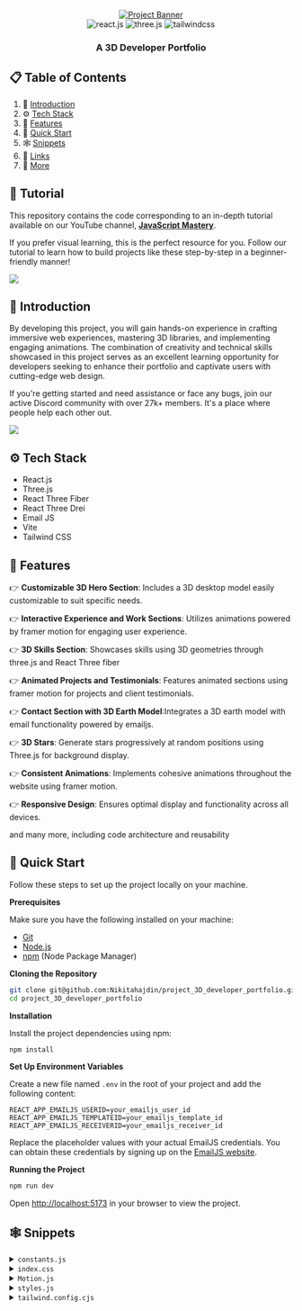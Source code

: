 <div align="center">
  <br />
    <a href="https://youtu.be/0fYi8SGA20k?feature=shared" target="_blank">
      <img src="https://github.com/Nikitahajdin/project_3D_developer_portfolio/assets/151519281/4722160a-8e61-403f-a905-728feae1f7e6" alt="Project Banner">
    </a>
  <br />

  <div>
    <img src="https://img.shields.io/badge/-React_JS-black?style=for-the-badge&logoColor=white&logo=react&color=61DAFB" alt="react.js" />
    <img src="https://img.shields.io/badge/-Three_JS-black?style=for-the-badge&logoColor=white&logo=threedotjs&color=000000" alt="three.js" />
    <img src="https://img.shields.io/badge/-Tailwind_CSS-black?style=for-the-badge&logoColor=white&logo=tailwindcss&color=06B6D4" alt="tailwindcss" />
  </div>

  <h3 align="center">A 3D Developer Portfolio</h3>

</div>

## 📋 <a name="table">Table of Contents</a>

1. 🤖 [Introduction](#introduction)
2. ⚙️ [Tech Stack](#tech-stack)
3. 🔋 [Features](#features)
4. 🤸 [Quick Start](#quick-start)
5. 🕸️ [Snippets](#snippets)
6. 🔗 [Links](#links)
7. 🚀 [More](#more)

## 🚨 Tutorial

This repository contains the code corresponding to an in-depth tutorial available on our YouTube channel, <a href="https://www.youtube.com/@javascriptmastery/videos" target="_blank"><b>JavaScript Mastery</b></a>.

If you prefer visual learning, this is the perfect resource for you. Follow our tutorial to learn how to build projects like these step-by-step in a beginner-friendly manner!

<a href="https://youtu.be/0fYi8SGA20k?feature=shared" target="_blank"><img src="https://github.com/sujatagunale/EasyRead/assets/151519281/1736fca5-a031-4854-8c09-bc110e3bc16d" /></a>

## <a name="introduction">🤖 Introduction</a>

By developing this project, you will gain hands-on experience in crafting immersive web experiences, mastering 3D libraries, and implementing engaging animations. The combination of creativity and technical skills showcased in this project serves as an excellent learning opportunity for developers seeking to enhance their portfolio and captivate users with cutting-edge web design.

If you're getting started and need assistance or face any bugs, join our active Discord community with over 27k+ members. It's a place where people help each other out.

<a href="https://discord.com/invite/n6EdbFJ" target="_blank"><img src="https://github.com/sujatagunale/EasyRead/assets/151519281/618f4872-1e10-42da-8213-1d69e486d02e" /></a>

## <a name="tech-stack">⚙️ Tech Stack</a>

-   React.js
-   Three.js
-   React Three Fiber
-   React Three Drei
-   Email JS
-   Vite
-   Tailwind CSS

## <a name="features">🔋 Features</a>

👉 **Customizable 3D Hero Section**: Includes a 3D desktop model easily customizable to suit specific needs.

👉 **Interactive Experience and Work Sections**: Utilizes animations powered by framer motion for engaging user experience.

👉 **3D Skills Section**: Showcases skills using 3D geometries through three.js and React Three fiber

👉 **Animated Projects and Testimonials**: Features animated sections using framer motion for projects and client testimonials.

👉 **Contact Section with 3D Earth Model**:Integrates a 3D earth model with email functionality powered by emailjs.

👉 **3D Stars**: Generate stars progressively at random positions using Three.js for background display.

👉 **Consistent Animations**: Implements cohesive animations throughout the website using framer motion.

👉 **Responsive Design**: Ensures optimal display and functionality across all devices.

and many more, including code architecture and reusability

## <a name="quick-start">🤸 Quick Start</a>

Follow these steps to set up the project locally on your machine.

**Prerequisites**

Make sure you have the following installed on your machine:

-   [Git](https://git-scm.com/)
-   [Node.js](https://nodejs.org/en)
-   [npm](https://www.npmjs.com/) (Node Package Manager)

**Cloning the Repository**

```bash
git clone git@github.com:Nikitahajdin/project_3D_developer_portfolio.git
cd project_3D_developer_portfolio
```

**Installation**

Install the project dependencies using npm:

```bash
npm install
```

**Set Up Environment Variables**

Create a new file named `.env` in the root of your project and add the following content:

```env
REACT_APP_EMAILJS_USERID=your_emailjs_user_id
REACT_APP_EMAILJS_TEMPLATEID=your_emailjs_template_id
REACT_APP_EMAILJS_RECEIVERID=your_emailjs_receiver_id
```

Replace the placeholder values with your actual EmailJS credentials. You can obtain these credentials by signing up on the [EmailJS website](https://www.emailjs.com/).

**Running the Project**

```bash
npm run dev
```

Open [http://localhost:5173](http://localhost:5173) in your browser to view the project.

## <a name="snippets">🕸️ Snippets</a>

<details>
<summary><code>constants.js</code></summary>

```javascript
import {
	mobile,
	backend,
	creator,
	web,
	javascript,
	typescript,
	html,
	css,
	reactjs,
	redux,
	tailwind,
	nodejs,
	mongodb,
	git,
	figma,
	docker,
	meta,
	starbucks,
	tesla,
	shopify,
	carrent,
	jobit,
	tripguide,
	threejs,
} from '../assets'

export const navLinks = [
	{
		id: 'about',
		title: 'About',
	},
	{
		id: 'work',
		title: 'Work',
	},
	{
		id: 'contact',
		title: 'Contact',
	},
]

const services = [
	{
		title: 'Web Developer',
		icon: web,
	},
	{
		title: 'React Native Developer',
		icon: mobile,
	},
	{
		title: 'Backend Developer',
		icon: backend,
	},
	{
		title: 'Content Creator',
		icon: creator,
	},
]

const technologies = [
	{
		name: 'HTML 5',
		icon: html,
	},
	{
		name: 'CSS 3',
		icon: css,
	},
	{
		name: 'JavaScript',
		icon: javascript,
	},
	{
		name: 'TypeScript',
		icon: typescript,
	},
	{
		name: 'React JS',
		icon: reactjs,
	},
	{
		name: 'Redux Toolkit',
		icon: redux,
	},
	{
		name: 'Tailwind CSS',
		icon: tailwind,
	},
	{
		name: 'Node JS',
		icon: nodejs,
	},
	{
		name: 'MongoDB',
		icon: mongodb,
	},
	{
		name: 'Three JS',
		icon: threejs,
	},
	{
		name: 'git',
		icon: git,
	},
	{
		name: 'figma',
		icon: figma,
	},
	{
		name: 'docker',
		icon: docker,
	},
]

const experiences = [
	{
		title: 'React.js Developer',
		company_name: 'Starbucks',
		icon: starbucks,
		iconBg: '#383E56',
		date: 'March 2020 - April 2021',
		points: [
			'Developing and maintaining web applications using React.js and other related technologies.',
			'Collaborating with cross-functional teams including designers, product managers, and other developers to create high-quality products.',
			'Implementing responsive design and ensuring cross-browser compatibility.',
			'Participating in code reviews and providing constructive feedback to other developers.',
		],
	},
	{
		title: 'React Native Developer',
		company_name: 'Tesla',
		icon: tesla,
		iconBg: '#E6DEDD',
		date: 'Jan 2021 - Feb 2022',
		points: [
			'Developing and maintaining web applications using React.js and other related technologies.',
			'Collaborating with cross-functional teams including designers, product managers, and other developers to create high-quality products.',
			'Implementing responsive design and ensuring cross-browser compatibility.',
			'Participating in code reviews and providing constructive feedback to other developers.',
		],
	},
	{
		title: 'Web Developer',
		company_name: 'Shopify',
		icon: shopify,
		iconBg: '#383E56',
		date: 'Jan 2022 - Jan 2023',
		points: [
			'Developing and maintaining web applications using React.js and other related technologies.',
			'Collaborating with cross-functional teams including designers, product managers, and other developers to create high-quality products.',
			'Implementing responsive design and ensuring cross-browser compatibility.',
			'Participating in code reviews and providing constructive feedback to other developers.',
		],
	},
	{
		title: 'Full stack Developer',
		company_name: 'Meta',
		icon: meta,
		iconBg: '#E6DEDD',
		date: 'Jan 2023 - Present',
		points: [
			'Developing and maintaining web applications using React.js and other related technologies.',
			'Collaborating with cross-functional teams including designers, product managers, and other developers to create high-quality products.',
			'Implementing responsive design and ensuring cross-browser compatibility.',
			'Participating in code reviews and providing constructive feedback to other developers.',
		],
	},
]

const testimonials = [
	{
		testimonial:
			'I thought it was impossible to make a website as beautiful as our product, but Rick proved me wrong.',
		name: 'Sara Lee',
		designation: 'CFO',
		company: 'Acme Co',
		image: 'https://randomuser.me/api/portraits/women/4.jpg',
	},
	{
		testimonial:
			"I've never met a web developer who truly cares about their clients' success like Rick does.",
		name: 'Chris Brown',
		designation: 'COO',
		company: 'DEF Corp',
		image: 'https://randomuser.me/api/portraits/men/5.jpg',
	},
	{
		testimonial:
			"After Rick optimized our website, our traffic increased by 50%. We can't thank them enough!",
		name: 'Lisa Wang',
		designation: 'CTO',
		company: '456 Enterprises',
		image: 'https://randomuser.me/api/portraits/women/6.jpg',
	},
]

const projects = [
	{
		name: 'Car Rent',
		description:
			'Web-based platform that allows users to search, book, and manage car rentals from various providers, providing a convenient and efficient solution for transportation needs.',
		tags: [
			{
				name: 'react',
				color: 'blue-text-gradient',
			},
			{
				name: 'mongodb',
				color: 'green-text-gradient',
			},
			{
				name: 'tailwind',
				color: 'pink-text-gradient',
			},
		],
		image: carrent,
		source_code_link: 'https://github.com/',
	},
	{
		name: 'Job IT',
		description:
			'Web application that enables users to search for job openings, view estimated salary ranges for positions, and locate available jobs based on their current location.',
		tags: [
			{
				name: 'react',
				color: 'blue-text-gradient',
			},
			{
				name: 'restapi',
				color: 'green-text-gradient',
			},
			{
				name: 'scss',
				color: 'pink-text-gradient',
			},
		],
		image: jobit,
		source_code_link: 'https://github.com/',
	},
	{
		name: 'Trip Guide',
		description:
			'A comprehensive travel booking platform that allows users to book flights, hotels, and rental cars, and offers curated recommendations for popular destinations.',
		tags: [
			{
				name: 'nextjs',
				color: 'blue-text-gradient',
			},
			{
				name: 'supabase',
				color: 'green-text-gradient',
			},
			{
				name: 'css',
				color: 'pink-text-gradient',
			},
		],
		image: tripguide,
		source_code_link: 'https://github.com/',
	},
]

export { services, technologies, experiences, testimonials, projects }
```

</details>

<details>
<summary><code>index.css</code></summary>

```css
@import url('https://fonts.googleapis.com/css2?family=Poppins:wght@100;200;300;400;500;600;700;800;900&display=swap');

@tailwind base;
@tailwind components;
@tailwind utilities;

* {
	margin: 0;
	padding: 0;
	box-sizing: border-box;
	font-family: 'Poppins', sans-serif;
	scroll-behavior: smooth;
	color-scheme: dark;
}

.hash-span {
	margin-top: -100px;
	padding-bottom: 100px;
	display: block;
}

.black-gradient {
	background: #000000; /* fallback for old browsers */
	background: -webkit-linear-gradient(
		to right,
		#434343,
		#000000
	); /* Chrome 10-25, Safari 5.1-6 */
	background: linear-gradient(
		to right,
		#434343,
		#000000
	); /* W3C, IE 10+/ Edge, Firefox 16+, Chrome 26+, Opera 12+, Safari 7+ */
}

.violet-gradient {
	background: #804dee;
	background: linear-gradient(-90deg, #804dee 0%, rgba(60, 51, 80, 0) 100%);
	background: -webkit-linear-gradient(
		-90deg,
		#804dee 0%,
		rgba(60, 51, 80, 0) 100%
	);
}

.green-pink-gradient {
	background: '#00cea8';
	background: linear-gradient(90.13deg, #00cea8 1.9%, #bf61ff 97.5%);
	background: -webkit-linear-gradient(-90.13deg, #00cea8 1.9%, #bf61ff 97.5%);
}

.orange-text-gradient {
	background: #f12711; /* fallback for old browsers */
	background: -webkit-linear-gradient(
		to top,
		#f12711,
		#f5af19
	); /* Chrome 10-25, Safari 5.1-6 */
	background: linear-gradient(
		to top,
		#f12711,
		#f5af19
	); /* W3C, IE 10+/ Edge, Firefox 16+, Chrome 26+, Opera 12+, Safari 7+ */
	-webkit-background-clip: text;
	-webkit-text-fill-color: transparent;
}

.green-text-gradient {
	background: #11998e; /* fallback for old browsers */
	background: -webkit-linear-gradient(
		to top,
		#11998e,
		#38ef7d
	); /* Chrome 10-25, Safari 5.1-6 */
	background: linear-gradient(
		to top,
		#11998e,
		#38ef7d
	); /* W3C, IE 10+/ Edge, Firefox 16+, Chrome 26+, Opera 12+, Safari 7+ */
	-webkit-background-clip: text;
	-webkit-text-fill-color: transparent;
}

.blue-text-gradient {
	/* background: -webkit-linear-gradient(#eee, #333); */
	background: #56ccf2; /* fallback for old browsers */
	background: -webkit-linear-gradient(
		to top,
		#2f80ed,
		#56ccf2
	); /* Chrome 10-25, Safari 5.1-6 */
	background: linear-gradient(
		to top,
		#2f80ed,
		#56ccf2
	); /* W3C, IE 10+/ Edge, Firefox 16+, Chrome 26+, Opera 12+, Safari 7+ */
	-webkit-background-clip: text;
	-webkit-text-fill-color: transparent;
}

.pink-text-gradient {
	background: #ec008c; /* fallback for old browsers */
	background: -webkit-linear-gradient(
		to top,
		#ec008c,
		#fc6767
	); /* Chrome 10-25, Safari 5.1-6 */
	background: linear-gradient(
		to top,
		#ec008c,
		#fc6767
	); /* W3C, IE 10+/ Edge, Firefox 16+, Chrome 26+, Opera 12+, Safari 7+ */
	-webkit-background-clip: text;
	-webkit-text-fill-color: transparent;
}

/* canvas- styles */
.canvas-loader {
	font-size: 10px;
	width: 1em;
	height: 1em;
	border-radius: 50%;
	position: relative;
	text-indent: -9999em;
	animation: mulShdSpin 1.1s infinite ease;
	transform: translateZ(0);
}

@keyframes mulShdSpin {
	0%,
	100% {
		box-shadow: 0em -2.6em 0em 0em #ffffff, 1.8em -1.8em 0 0em rgba(255, 255, 255, 0.2),
			2.5em 0em 0 0em rgba(255, 255, 255, 0.2), 1.75em 1.75em 0 0em rgba(255, 255, 255, 0.2),
			0em 2.5em 0 0em rgba(255, 255, 255, 0.2), -1.8em 1.8em 0 0em rgba(255, 255, 255, 0.2),
			-2.6em 0em 0 0em rgba(255, 255, 255, 0.5), -1.8em -1.8em 0 0em rgba(255, 255, 255, 0.7);
	}
	12.5% {
		box-shadow: 0em -2.6em 0em 0em rgba(255, 255, 255, 0.7), 1.8em -1.8em 0
				0em #ffffff, 2.5em 0em 0 0em rgba(255, 255, 255, 0.2), 1.75em
				1.75em 0 0em rgba(255, 255, 255, 0.2),
			0em 2.5em 0 0em rgba(255, 255, 255, 0.2), -1.8em 1.8em 0 0em rgba(255, 255, 255, 0.2),
			-2.6em 0em 0 0em rgba(255, 255, 255, 0.2), -1.8em -1.8em 0 0em rgba(255, 255, 255, 0.5);
	}
	25% {
		box-shadow: 0em -2.6em 0em 0em rgba(255, 255, 255, 0.5), 1.8em -1.8em 0
				0em rgba(255, 255, 255, 0.7), 2.5em 0em 0 0em #ffffff, 1.75em
				1.75em 0 0em rgba(255, 255, 255, 0.2),
			0em 2.5em 0 0em rgba(255, 255, 255, 0.2), -1.8em 1.8em 0 0em rgba(255, 255, 255, 0.2),
			-2.6em 0em 0 0em rgba(255, 255, 255, 0.2), -1.8em -1.8em 0 0em rgba(255, 255, 255, 0.2);
	}
	37.5% {
		box-shadow: 0em -2.6em 0em 0em rgba(255, 255, 255, 0.2), 1.8em -1.8em 0
				0em rgba(255, 255, 255, 0.5),
			2.5em 0em 0 0em rgba(255, 255, 255, 0.7), 1.75em 1.75em 0 0em
				#ffffff, 0em 2.5em 0 0em rgba(255, 255, 255, 0.2), -1.8em 1.8em
				0 0em rgba(255, 255, 255, 0.2),
			-2.6em 0em 0 0em rgba(255, 255, 255, 0.2), -1.8em -1.8em 0 0em rgba(255, 255, 255, 0.2);
	}
	50% {
		box-shadow: 0em -2.6em 0em 0em rgba(255, 255, 255, 0.2), 1.8em -1.8em 0
				0em rgba(255, 255, 255, 0.2),
			2.5em 0em 0 0em rgba(255, 255, 255, 0.5), 1.75em 1.75em 0 0em rgba(255, 255, 255, 0.7),
			0em 2.5em 0 0em #ffffff, -1.8em 1.8em 0 0em rgba(255, 255, 255, 0.2),
			-2.6em 0em 0 0em rgba(255, 255, 255, 0.2), -1.8em -1.8em 0 0em rgba(255, 255, 255, 0.2);
	}
	62.5% {
		box-shadow: 0em -2.6em 0em 0em rgba(255, 255, 255, 0.2), 1.8em -1.8em 0
				0em rgba(255, 255, 255, 0.2),
			2.5em 0em 0 0em rgba(255, 255, 255, 0.2), 1.75em 1.75em 0 0em rgba(255, 255, 255, 0.5),
			0em 2.5em 0 0em rgba(255, 255, 255, 0.7), -1.8em 1.8em 0 0em #ffffff,
			-2.6em 0em 0 0em rgba(255, 255, 255, 0.2), -1.8em -1.8em 0 0em rgba(255, 255, 255, 0.2);
	}
	75% {
		box-shadow: 0em -2.6em 0em 0em rgba(255, 255, 255, 0.2), 1.8em -1.8em 0
				0em rgba(255, 255, 255, 0.2),
			2.5em 0em 0 0em rgba(255, 255, 255, 0.2), 1.75em 1.75em 0 0em rgba(255, 255, 255, 0.2),
			0em 2.5em 0 0em rgba(255, 255, 255, 0.5), -1.8em 1.8em 0 0em rgba(255, 255, 255, 0.7),
			-2.6em 0em 0 0em #ffffff, -1.8em -1.8em 0 0em rgba(255, 255, 255, 0.2);
	}
	87.5% {
		box-shadow: 0em -2.6em 0em 0em rgba(255, 255, 255, 0.2), 1.8em -1.8em 0
				0em rgba(255, 255, 255, 0.2),
			2.5em 0em 0 0em rgba(255, 255, 255, 0.2), 1.75em 1.75em 0 0em rgba(255, 255, 255, 0.2),
			0em 2.5em 0 0em rgba(255, 255, 255, 0.2), -1.8em 1.8em 0 0em rgba(255, 255, 255, 0.5),
			-2.6em 0em 0 0em rgba(255, 255, 255, 0.7), -1.8em -1.8em 0 0em
				#ffffff;
	}
}
```

</details>

<details>
<summary><code>Motion.js</code></summary>

```javascript
export const textVariant = delay => {
	return {
		hidden: {
			y: -50,
			opacity: 0,
		},
		show: {
			y: 0,
			opacity: 1,
			transition: {
				type: 'spring',
				duration: 1.25,
				delay: delay,
			},
		},
	}
}

export const fadeIn = (direction, type, delay, duration) => {
	return {
		hidden: {
			x: direction === 'left' ? 100 : direction === 'right' ? -100 : 0,
			y: direction === 'up' ? 100 : direction === 'down' ? -100 : 0,
			opacity: 0,
		},
		show: {
			x: 0,
			y: 0,
			opacity: 1,
			transition: {
				type: type,
				delay: delay,
				duration: duration,
				ease: 'easeOut',
			},
		},
	}
}

export const zoomIn = (delay, duration) => {
	return {
		hidden: {
			scale: 0,
			opacity: 0,
		},
		show: {
			scale: 1,
			opacity: 1,
			transition: {
				type: 'tween',
				delay: delay,
				duration: duration,
				ease: 'easeOut',
			},
		},
	}
}

export const slideIn = (direction, type, delay, duration) => {
	return {
		hidden: {
			x:
				direction === 'left'
					? '-100%'
					: direction === 'right'
					? '100%'
					: 0,
			y: direction === 'up' ? '100%' : direction === 'down' ? '100%' : 0,
		},
		show: {
			x: 0,
			y: 0,
			transition: {
				type: type,
				delay: delay,
				duration: duration,
				ease: 'easeOut',
			},
		},
	}
}

export const staggerContainer = (staggerChildren, delayChildren) => {
	return {
		hidden: {},
		show: {
			transition: {
				staggerChildren: staggerChildren,
				delayChildren: delayChildren || 0,
			},
		},
	}
}
```

</details>

<details>
<summary><code>styles.js</code></summary>

```javascript
const styles = {
	paddingX: 'sm:px-16 px-6',
	paddingY: 'sm:py-16 py-6',
	padding: 'sm:px-16 px-6 sm:py-16 py-10',

	heroHeadText:
		'font-black text-white lg:text-[80px] sm:text-[60px] xs:text-[50px] text-[40px] lg:leading-[98px] mt-2',
	heroSubText:
		'text-[#dfd9ff] font-medium lg:text-[30px] sm:text-[26px] xs:text-[20px] text-[16px] lg:leading-[40px]',

	sectionHeadText:
		'text-white font-black md:text-[60px] sm:text-[50px] xs:text-[40px] text-[30px]',
	sectionSubText:
		'sm:text-[18px] text-[14px] text-secondary uppercase tracking-wider',
}

export { styles }
```

</details>

<details>
<summary><code>tailwind.config.cjs</code></summary>

```javascript
/** @type {import('tailwindcss').Config} */
module.exports = {
	content: ['./src/**/*.{js,jsx}'],
	mode: 'jit',
	theme: {
		extend: {
			colors: {
				primary: '#050816',
				secondary: '#aaa6c3',
				tertiary: '#151030',
				'black-100': '#100d25',
				'black-200': '#090325',
				'white-100': '#f3f3f3',
			},
			boxShadow: {
				card: '0px 35px 120px -15px #211e35',
			},
			screens: {
				xs: '450px',
			},
			backgroundImage: {
				'hero-pattern': "url('/src/assets/herobg.png')",
			},
		},
	},
	plugins: [],
}
```

</details>

